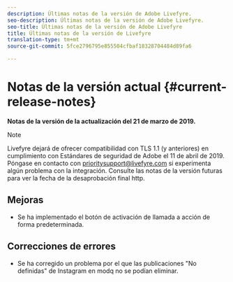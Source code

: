 ```yaml
---
description: Últimas notas de la versión de Adobe Livefyre.
seo-description: Últimas notas de la versión de Adobe Livefyre.
seo-title: Últimas notas de la versión de Adobe Livefyre
title: Últimas notas de la versión de Livefyre
translation-type: tm+mt
source-git-commit: 5fce2796795e855504cfbaf18328704484d89fa6

---
```



# Notas de la versión actual {#current-release-notes}

**Notas de la versión de la actualización del 21 de marzo de 2019.**

>[!NOTE]
>
>Livefyre dejará de ofrecer compatibilidad con TLS 1.1 (y anteriores) en cumplimiento con Estándares de seguridad de Adobe el 11 de abril de 2019. Póngase en contacto con prioritysupport@livefyre.com si experimenta algún problema con la integración. Consulte las notas de la versión futuras para ver la fecha de la desaprobación final http.

## Mejoras

* Se ha implementado el botón de activación de llamada a acción de forma predeterminada.


## Correcciones de errores

* Se ha corregido un problema por el que las publicaciones &quot;No definidas&quot; de Instagram en modq no se podían eliminar.
